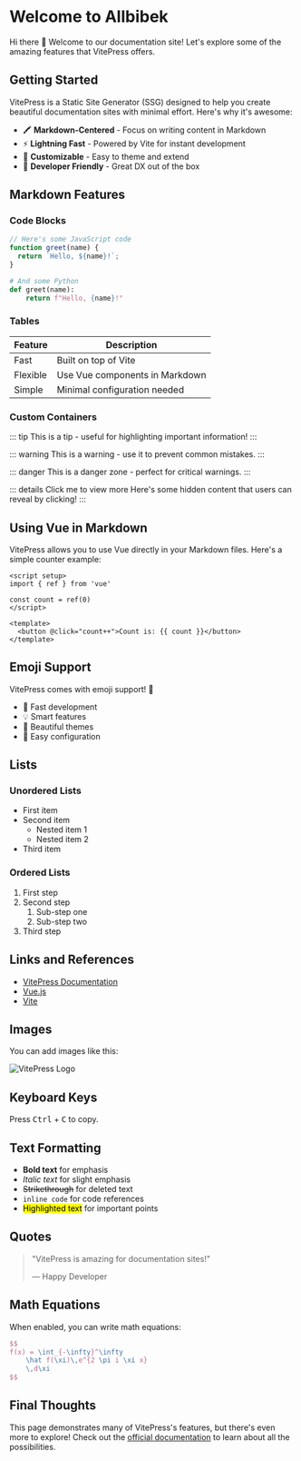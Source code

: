 # <span class="title">Welcome to Allbibek</span>

Hi there 👋 Welcome to our documentation site! Let's explore some of the amazing features that VitePress offers.

## <span class="subtitle">Getting Started</span>

VitePress is a Static Site Generator (SSG) designed to help you create beautiful documentation sites with minimal effort. Here's why it's awesome:

- 🖍 **Markdown-Centered** - Focus on writing content in Markdown
- ⚡ **Lightning Fast** - Powered by Vite for instant development
- 🎨 **Customizable** - Easy to theme and extend
- 🔧 **Developer Friendly** - Great DX out of the box

## <span class="subtitle">Markdown Features</span>

### Code Blocks

```js
// Here's some JavaScript code
function greet(name) {
  return `Hello, ${name}!`;
}
```

```python
# And some Python
def greet(name):
    return f"Hello, {name}!"
```

### Tables

| Feature   | Description                      |
|-----------|----------------------------------|
| Fast      | Built on top of Vite            |
| Flexible  | Use Vue components in Markdown  |
| Simple    | Minimal configuration needed    |

### Custom Containers

::: tip
This is a tip - useful for highlighting important information!
:::

::: warning
This is a warning - use it to prevent common mistakes.
:::

::: danger
This is a danger zone - perfect for critical warnings.
:::

::: details Click me to view more
Here's some hidden content that users can reveal by clicking!
:::

## <span class="subtitle">Using Vue in Markdown</span>

VitePress allows you to use Vue directly in your Markdown files. Here's a simple counter example:

```vue
<script setup>
import { ref } from 'vue'

const count = ref(0)
</script>

<template>
  <button @click="count++">Count is: {{ count }}</button>
</template>
```

## <span class="subtitle">Emoji Support</span>

VitePress comes with emoji support! 🎉

- 🚀 Fast development
- 💡 Smart features
- 🎨 Beautiful themes
- 🔧 Easy configuration

## <span class="subtitle">Lists</span>

### Unordered Lists

- First item
- Second item
  - Nested item 1
  - Nested item 2
- Third item

### Ordered Lists

1. First step
2. Second step
   1. Sub-step one
   2. Sub-step two
3. Third step

## <span class="subtitle">Links and References</span>

- [VitePress Documentation](https://vitepress.dev/)
- [Vue.js](https://vuejs.org/)
- [Vite](https://vitejs.dev/)

## <span class="subtitle">Images</span>

You can add images like this:

![VitePress Logo](https://vitepress.dev/vitepress-logo-large.webp)

## <span class="subtitle">Keyboard Keys</span>

Press <kbd>Ctrl</kbd> + <kbd>C</kbd> to copy.

## <span class="subtitle">Text Formatting</span>

- **Bold text** for emphasis
- *Italic text* for slight emphasis
- ~~Strikethrough~~ for deleted text
- `inline code` for code references
- <mark>Highlighted text</mark> for important points

## <span class="subtitle">Quotes</span>

> "VitePress is amazing for documentation sites!"
> 
> — Happy Developer

## <span class="subtitle">Math Equations</span>

When enabled, you can write math equations:

```latex
$$
f(x) = \int_{-\infty}^\infty
    \hat f(\xi)\,e^{2 \pi i \xi x}
    \,d\xi
$$
```

## <span class="subtitle">Final Thoughts</span>

This page demonstrates many of VitePress's features, but there's even more to explore! Check out the [official documentation](https://vitepress.dev/) to learn about all the possibilities.

